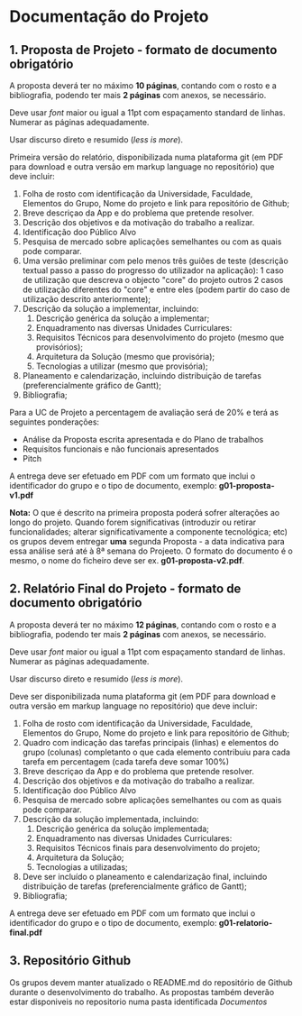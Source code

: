 # Documentação do Projeto

## 1. Proposta de Projeto - formato de documento obrigatório

A proposta deverá ter no máximo **10 páginas**, contando com o rosto e a bibliografia, podendo ter mais **2 páginas** com anexos, se necessário.

Deve usar *font* maior ou igual a 11pt com espaçamento standard de linhas. Numerar as páginas adequadamente.

Usar discurso direto e resumido (*less is more*). 

Primeira versão do relatório, disponibilizada numa plataforma git (em PDF para download e outra versão em markup language no repositório) que deve incluir:
1. Folha de rosto com identificação da Universidade, Faculdade, Elementos do Grupo, Nome do projeto e link para repositório de Github;
2. Breve descriçao da App e do problema que pretende resolver.
3. Descrição dos objetivos e da motivação do trabalho a realizar.
4. Identificação doo Público Alvo
5. Pesquisa de mercado sobre aplicações semelhantes ou com as quais pode comparar.
6. Uma versão preliminar com pelo menos três guiões de teste (descrição textual passo a passo do progresso do utilizador na aplicação): 1 caso de utilização que descreva o objecto "core" do projeto
outros 2 casos de utilização diferentes do "core" e entre eles (podem partir do caso de utilização descrito anteriormente);
7. Descrição da solução a implementar, incluindo:
   1. Descrição genérica da solução a implementar;
   2. Enquadramento nas diversas Unidades Curriculares: 
   3. Requisitos Técnicos para desenvolvimento do projeto (mesmo que provisórios);
   4. Arquitetura da Solução (mesmo que provisória);
   5. Tecnologias a utilizar (mesmo que provisória);
8. Planeamento e calendarização, incluindo distribuição de tarefas (preferencialmente gráfico de Gantt);
9. Bibliografia;

Para a UC de Projeto a percentagem de avaliação será de 20% e terá as seguintes ponderações:
- Análise da Proposta escrita apresentada e do Plano de trabalhos
- Requisitos funcionais e não funcionais apresentados
- Pitch

A entrega deve ser efetuado em PDF com um formato que inclui o identificador do grupo e o tipo de documento, exemplo: **g01-proposta-v1.pdf**

**Nota:** O que é descrito na primeira proposta poderá sofrer alterações ao longo do projeto. Quando forem significativas (introduzir ou retirar funcionalidades; alterar significativamente a componente tecnológica; etc) os grupos devem entregar **uma** segunda Proposta - a data indicativa para essa análise será até à 8ª semana do Projeeto. O formato do documento é o mesmo, o nome do ficheiro deve ser ex. **g01-proposta-v2.pdf**.

## 2. Relatório Final do Projeto - formato de documento obrigatório

A proposta deverá ter no máximo **12 páginas**, contando com o rosto e a bibliografia, podendo ter mais **2 páginas** com anexos, se necessário.

Deve usar *font* maior ou igual a 11pt com espaçamento standard de linhas. Numerar as páginas adequadamente.

Usar discurso direto e resumido (*less is more*). 

Deve ser disponibilizada numa plataforma git (em PDF para download e outra versão em markup language no repositório) que deve incluir:
1. Folha de rosto com identificação da Universidade, Faculdade, Elementos do Grupo, Nome do projeto e link para repositório de Github;
2. Quadro com indicação das tarefas principais (linhas) e elementos do grupo (colunas) completanto o que cada elemento contribuiu para cada tarefa em percentagem (cada tarefa deve somar 100%)
3. Breve descriçao da App e do problema que pretende resolver.
4. Descrição dos objetivos e da motivação do trabalho a realizar.
5. Identificação doo Público Alvo
6. Pesquisa de mercado sobre aplicações semelhantes ou com as quais pode comparar.
7. Descrição da solução implementada, incluindo:
   1. Descrição genérica da solução implementada;
   2. Enquadramento nas diversas Unidades Curriculares: 
   3. Requisitos Técnicos finais para desenvolvimento do projeto;
   4. Arquitetura da Solução;
   5. Tecnologias a utilizadas;
8. Deve ser incluído o planeamento e calendarização final, incluindo distribuição de tarefas (preferencialmente gráfico de Gantt);
9. Bibliografia;

A entrega deve ser efetuado em PDF com um formato que inclui o identificador do grupo e o tipo de documento, exemplo: **g01-relatorio-final.pdf**

## 3. Repositório Github

Os grupos devem manter atualizado o README.md do repositório de Github durante o desenvolvimento do trabalho.
As propostas também deverão estar disponiveis no repositorio numa pasta identificada *Documentos*
